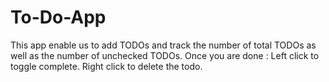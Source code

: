 # To-Do-App
This app enable us to add TODOs and track the number of total TODOs as well as the number of unchecked TODOs.
Once you are done :
           Left click to toggle complete.
           Right click to delete the todo.
           
